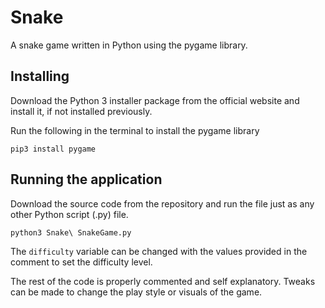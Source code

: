 # Snake
A snake game written in Python using the pygame library.


## Installing
Download the Python 3 installer package from the official website and install it, if not installed previously.

Run the following in the terminal to install the pygame library
```
pip3 install pygame
```


## Running the application
Download the source code from the repository and run the file just as any other Python script (.py) file.
```
python3 Snake\ SnakeGame.py
```

The `difficulty` variable can be changed with the values provided in the comment to set the difficulty level.

The rest of the code is properly commented and self explanatory. Tweaks can be made to change the play style or visuals of the game.
